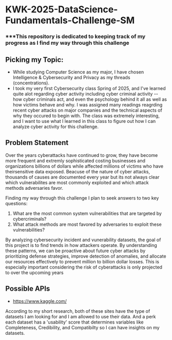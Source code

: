 # KWK-2025-DataScience-Fundamentals-Challenge-SM

### ***This repository is dedicated to keeping track of my progress as I find my way through this challenge


## Picking my Topic:
- While studying Computer Science as my major, I have chosen Intelligence & Cybersecurity and Privacy as my threads (concentrations).
- I took my very first Cybersecurity class Spring of 2025, and I've learned quite alot regarding cyber activity including cyber criminal activity -- how cyber criminals act, and even the psychology behind it all as well as how victims behave and why. I was assigned many readings reagrding recent cyber attacks on major companies and the technical aspects of why they occured to begin with. The class was extremely interesting, and I want to use what I learned in this class to figure out how I can analyze cyber activity for this challenge.

## Problem Statement

Over the years cyberattacks have continued to grow, they have become more frequent and extremly sophisticated costing businesses and organizations billions of dollars while affected millions of victims who have theirsensitive data exposed. Beacuse of the nature of cyber attacks, thousands of causes are documented every year but its not always clear which vulnerabilites are most commonly exploited and which attack methods adversaries favor.

Finding my way through this challenge I plan to seek answers to two key questions:

1. What are the most common system vulnerabilities that are targeted by cybercriminals?
2. What attack methods are most favored by adversaries to exploit these vulnerabilities?

By analyzing cybersecurity incident and vunerability datasets, the goal of this project is to find trends in how attackers operate. By understanding these patterns, we can be proactive about future cyber attacks by prioritizing defense strategies, improve detection of anomalies, and allocate our resources effectively to prevent million to billion dollar losses. This is especially important considering the risk of cyberattacks is only projected to over the upcoming years


## Possible APIs
- https://www.kaggle.com/

According to my short research, both of these sites have the type of datasets I am looking for and I am allowed to use their data. And a perk each dataset has a 'usability' score that determines variables like Completeness, Credibility, and Compatibilty so I can have insights on my datasets.


